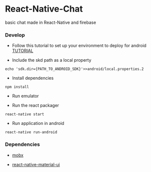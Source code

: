 # React-Native-Chat
basic chat made in React-Native and firebase


### Develop
* Follow this tutorial to set up your environment to deploy for android [TUTORIAL](http://facebook.github.io/react-native/releases/0.23/docs/android-setup.html)

* Include the skd path as a local property
```
echo 'sdk.dir={PATH_TO_ANDROID_SDK}'>>android/local.properties.2
```

* Install dependencies
```
npm install
```

* Run emulator

* Run the react packager
```
react-native start
```

* Run application in android
```
react-native run-android
```

### Dependencies

* [mobx](https://medium.com/react-native-training/react-native-with-mobx-getting-started-ba7e18d8ff44#.9abxnq9te)

* [react-native-material-ui](https://github.com/xotahal/react-native-material-ui)